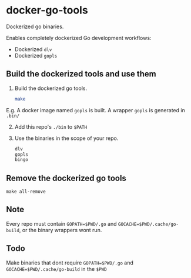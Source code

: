 # docker-go-tools

Dockerized go binaries.

Enables completely dockerized Go development workflows:
  - Dockerized `dlv`
  - Dockerized `gopls`

## Build the dockerized tools and use them

1. Build the dockerized go tools.

    ```sh
    make
    ```

  E.g. A docker image named `gopls` is built. A wrapper `gopls` is generated in `.bin/`

2. Add this repo's `./bin` to `$PATH`

3. Use the binaries in the scope of your repo.

    ```sh
    dlv
    gopls
    bingo
    ```
## Remove the dockerized go tools

`make all-remove`

## Note

Every repo must contain `GOPATH=$PWD/.go` and `GOCACHE=$PWD/.cache/go-build`, or the binary wrappers wont run.

## Todo

Make binaries that dont require `GOPATH=$PWD/.go` and `GOCACHE=$PWD/.cache/go-build` in the `$PWD`
